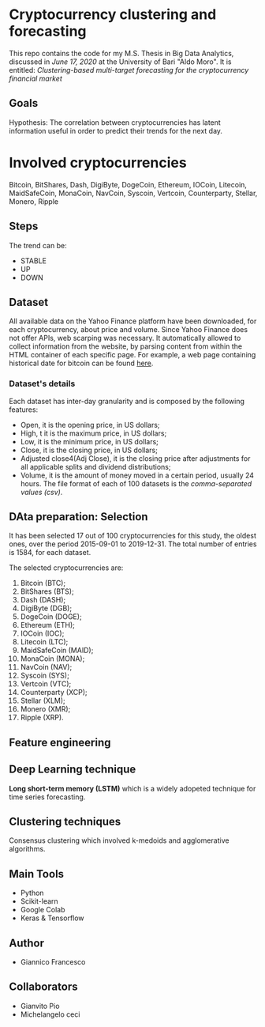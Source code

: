 
# Cryptocurrency clustering and forecasting

This repo contains the code for my M.S. Thesis in Big Data Analytics, discussed in _June 17, 2020_ at the University of Bari "Aldo Moro". 
It is entitled: *Clustering-based multi-target forecasting for the cryptocurrency financial market*

## Goals
Hypothesis: The correlation between cryptocurrencies has latent information useful in order to predict their trends for the next day.

# Involved cryptocurrencies
Bitcoin, BitShares, Dash, DigiByte, DogeCoin, Ethereum, IOCoin, Litecoin, MaidSafeCoin, MonaCoin, NavCoin, Syscoin, Vertcoin, Counterparty, Stellar, Monero, Ripple

## Steps
The trend can be:
* STABLE
* UP
* DOWN

## Dataset 

All available data on the Yahoo Finance platform have been downloaded, for each cryptocurrency, about price and volume.
Since Yahoo Finance does not offer APIs, web scarping was necessary. It automatically allowed to collect information from the website, by parsing content from within the HTML container of each specific page. For example, a web page containing historical date for bitcoin can be found
[here](https://finance.yahoo.com/quote/BTC-USD/history?p=BTC-USD).
### Dataset's details
Each dataset has inter-day granularity and is composed by the following features:
* Open, it is the opening price, in US dollars;
*  High, t it is the maximum price, in US dollars;
*  Low, it is the minimum price, in US dollars;
*  Close, it is the closing price, in US dollars;
*  Adjusted close4(Adj Close), it is the closing price after adjustments for all applicable splits and dividend distributions;
*  Volume, it is the amount of money moved in a certain period, usually 24 hours.
The file format of each of 100 datasets is the *comma-separated values (csv)*.

## DAta preparation: Selection
It has been selected 17 out of 100 cryptocurrencies for this study, the oldest ones, over the period 2015-09-01 to 2019-12-31. The total number of entries is 1584, for each dataset.

The selected cryptocurrencies are:
1. Bitcoin (BTC);
2. BitShares (BTS);
3. Dash (DASH);
4. DigiByte (DGB);
5. DogeCoin (DOGE);
6. Ethereum (ETH);
7. IOCoin (IOC);
8. Litecoin (LTC);
9. MaidSafeCoin (MAID);
10. MonaCoin (MONA);
11. NavCoin (NAV);
12. Syscoin (SYS);
13. Vertcoin (VTC);
14. Counterparty (XCP);
15. Stellar (XLM);
16. Monero (XMR);
17. Ripple (XRP).

## Feature engineering

## Deep Learning technique 
**Long short-term memory (LSTM)** which is a widely adopeted technique for time series forecasting.


## Clustering techniques

Consensus clustering which involved k-medoids and agglomerative algorithms.


## Main Tools
* Python
* Scikit-learn
* Google Colab
* Keras & Tensorflow 

## Author
* Giannico Francesco

## Collaborators
* Gianvito Pio
* Michelangelo ceci

